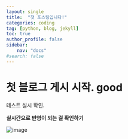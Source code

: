 ```yaml
---
layout: single
title:  "첫 포스팅입니다!"
categories: coding
tag: [python, blog, jekyll]
toc: true
author_profile: false
sidebar:
    nav: "docs"
#search: false
---
```


# 첫 블로그 게시 시작. good

테스트 실시 확인.



**실시간으로 반영이 되는 걸 확인하기**



![image](/images/2022-11-21-first/image.png)

